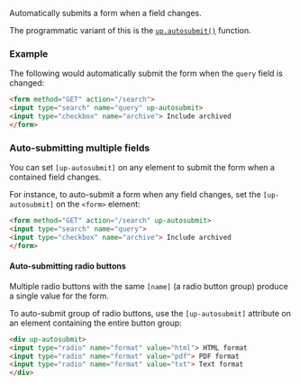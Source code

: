 Automatically submits a form when a field changes.

The programmatic variant of this is the [`up.autosubmit()`](https://unpoly.com/up.autosubmit) function.

### Example

The following would automatically submit the form when the `query` field is changed:

```html
<form method="GET" action="/search">
<input type="search" name="query" up-autosubmit>
<input type="checkbox" name="archive"> Include archived
</form>
```

### Auto-submitting multiple fields

You can set `[up-autosubmit]` on any element to submit the form when a contained field changes.

For instance, to auto-submit a form when any field changes, set the `[up-autosubmit]` on the `<form>` element:

```html
<form method="GET" action="/search" up-autosubmit>
<input type="search" name="query">
<input type="checkbox" name="archive"> Include archived
</form>
```

#### Auto-submitting radio buttons

Multiple radio buttons with the same `[name]` (a radio button group) produce a single value for the form.

To auto-submit group of radio buttons, use the `[up-autosubmit]` attribute on an element containing the entire button group:

```html
<div up-autosubmit>
<input type="radio" name="format" value="html"> HTML format
<input type="radio" name="format" value="pdf"> PDF format
<input type="radio" name="format" value="txt"> Text format
</div>
```
